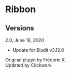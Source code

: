 # Ribbon

## Versions

2.0, June 16, 2020

- Update for Bludit v3.12.0

Original plugin by Frédéric K.<br> Updated by Clickwork
